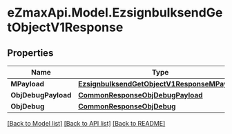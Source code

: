 
# eZmaxApi.Model.EzsignbulksendGetObjectV1Response

## Properties

Name | Type | Description | Notes
------------ | ------------- | ------------- | -------------
**MPayload** | [**EzsignbulksendGetObjectV1ResponseMPayload**](EzsignbulksendGetObjectV1ResponseMPayload.md) |  | 
**ObjDebugPayload** | [**CommonResponseObjDebugPayload**](CommonResponseObjDebugPayload.md) |  | [optional] 
**ObjDebug** | [**CommonResponseObjDebug**](CommonResponseObjDebug.md) |  | [optional] 

[[Back to Model list]](../README.md#documentation-for-models)
[[Back to API list]](../README.md#documentation-for-api-endpoints)
[[Back to README]](../README.md)

